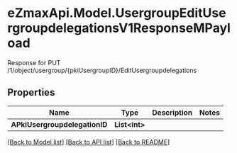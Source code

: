 # eZmaxApi.Model.UsergroupEditUsergroupdelegationsV1ResponseMPayload
Response for PUT /1/object/usergroup/{pkiUsergroupID}/EditUsergroupdelegations

## Properties

Name | Type | Description | Notes
------------ | ------------- | ------------- | -------------
**APkiUsergroupdelegationID** | **List&lt;int&gt;** |  | 

[[Back to Model list]](../README.md#documentation-for-models) [[Back to API list]](../README.md#documentation-for-api-endpoints) [[Back to README]](../README.md)


